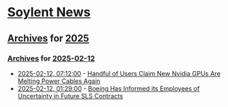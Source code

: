 # [Soylent News](../../../README.md)

## [Archives](../../index.md) for [2025](../index.md)

### [Archives](../../index.md) for [2025-02-12](index.md)

* [2025-02-12, 07:12:00](https://soylentnews.org/article.pl?sid=25/02/11/127212&from=rss) - [Handful of Users Claim New Nvidia GPUs Are Melting Power Cables Again](https://soylentnews.org/article.pl?sid=25/02/11/127212&from=rss)
* [2025-02-12, 01:29:00](https://soylentnews.org/article.pl?sid=25/02/11/122248&from=rss) - [Boeing Has Informed its Employees of Uncertainty in Future SLS Contracts](https://soylentnews.org/article.pl?sid=25/02/11/122248&from=rss)
